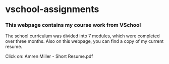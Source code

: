 # vschool-assignments


### This webpage contains my course work from VSchool

The school curriculum was divided into 7 modules, which were completed over three months. Also on this webpage, you can find a copy of my current resume. 

Click on: Amren Miller - Short Resume.pdf